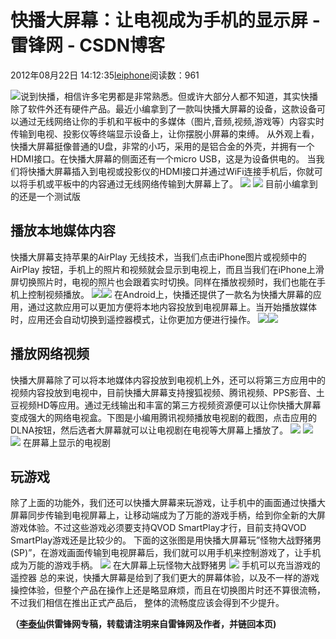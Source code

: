 
# 快播大屏幕：让电视成为手机的显示屏 - 雷锋网 - CSDN博客


2012年08月22日 14:12:35[leiphone](https://me.csdn.net/leiphone)阅读数：961


![](http://www.leiphone.com/wp-content/uploads/2012/08/IMG_7634.png)说到快播，相信许多宅男都是非常熟悉。但或许大部分人都不知道，其实快播除了软件外还有硬件产品。最近小编拿到了一款叫快播大屏幕的设备，这款设备可以通过无线网络让你的手机和平板中的多媒体（图片,音频,视频,游戏等）内容实时传输到电视、投影仪等终端显示设备上，让你摆脱小屏幕的束缚。
从外观上看，快播大屏幕挺像普通的U盘，非常的小巧，采用的是铝合金的外壳，并拥有一个HDMI接口。在快播大屏幕的侧面还有一个micro USB，这是为设备供电的。
当我们将快播大屏幕插入到电视或投影仪的HDMI接口并通过WiFi连接手机后，你就可以将手机或平板中的内容通过无线网络传输到大屏幕上了。
![](http://www.leiphone.com/wp-content/uploads/2012/08/IMG_7640.jpg)
![](http://www.leiphone.com/wp-content/uploads/2012/08/IMG_7633.jpg)
目前小编拿到的还是一个测试版
## 播放本地媒体内容
快播大屏幕支持苹果的AirPlay 无线技术，当我们点击iPhone图片或视频中的AirPlay 按钮，手机上的照片和视频就会显示到电视上，而且当我们在iPhone上滑屏切换照片时，电视的照片也会跟着实时切换。同样在播放视频时，我们也能在手机上控制视频播放。
![](http://www.leiphone.com/wp-content/uploads/2012/08/IMG_0502-copy.png)![](http://www.leiphone.com/wp-content/uploads/2012/08/IMG_0505.png)
在Android上，快播还提供了一款名为快播大屏幕的应用，通过这款应用可以更加方便将本地内容投放到电视屏幕上。当开始播放媒体时，应用还会自动切换到遥控器模式，让你更加方便进行操作。
![](http://www.leiphone.com/wp-content/uploads/2012/08/S20821-214119.jpg)![](http://www.leiphone.com/wp-content/uploads/2012/08/S20822-100208.jpg)

## 播放网络视频
快播大屏幕除了可以将本地媒体内容投放到电视机上外，还可以将第三方应用中的视频内容投放到电视中，目前快播大屏幕支持搜狐视频、腾讯视频、PPS影音、土豆视频HD等应用。通过无线输出和丰富的第三方视频资源便可以让你快播大屏幕变成强大的网络电视盒。下图是小编用腾讯视频播放电视剧的截图，点击应用的DLNA按钮，然后选者大屏幕就可以让电视剧在电视等大屏幕上播放了。
![](http://www.leiphone.com/wp-content/uploads/2012/08/S20822-101641.png)
![](http://www.leiphone.com/wp-content/uploads/2012/08/S20822-101649.jpg)
![](http://www.leiphone.com/wp-content/uploads/2012/08/DDF.jpg)
在屏幕上显示的电视剧
## 玩游戏
除了上面的功能外，我们还可以快播大屏幕来玩游戏，让手机中的画面通过快播大屏幕同步传输到电视屏幕上，让移动端成为了万能的游戏手柄，给到你全新的大屏游戏体验。不过这些游戏必须要支持QVOD SmartPlay才行，目前支持QVOD SmartPlay游戏还是比较少的。
下面的这张图是用快播大屏幕玩”怪物大战野猪男(SP)”，在游戏画面传输到电视屏幕后，我们就可以用手机来控制游戏了，让手机成为万能的游戏手柄。
![](http://www.leiphone.com/wp-content/uploads/2012/08/IMG_7644.png)
在大屏幕上玩怪物大战野猪男
![](http://www.leiphone.com/wp-content/uploads/2012/08/IMG_764df4.png)
手机可以充当游戏的遥控器
总的来说，快播大屏幕是给到了我们更大的屏幕体验，以及不一样的游戏操控体验，但整个产品在操作上还是略显麻烦，而且在切换图片时还不算很流畅，不过我们相信在推出正式产品后， 整体的流畅度应该会得到不少提升。

**（****[李泰仙](http://www.leiphone.com/author/litaixian)****供****雷锋网****专稿，转载请注明来自雷锋网及作者，并链回本页)**

